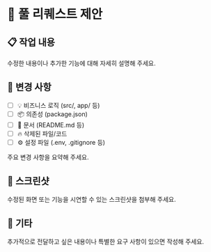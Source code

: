 # 🚀 풀 리퀘스트 제안

<!-- 이슈 지울때 작성해 주세요. -->
<!-- 이슈 여러 개 일 경우, closes #1, closes #2 -->
<!-- closes #issue-number -->

## 📋 작업 내용

수정한 내용이나 추가한 기능에 대해 자세히 설명해 주세요.

## 🔧 변경 사항

- [ ] 💡 비즈니스 로직 (src/, app/ 등)
- [ ] 📦 의존성 (package.json)
- [ ] 📃 문서 (README.md 등)
- [ ] 🔥 삭제된 파일/코드
- [ ] ⚙️ 설정 파일 (.env, .gitignore 등)

주요 변경 사항을 요약해 주세요.

## 📸 스크린샷

수정된 화면 또는 기능을 시연할 수 있는 스크린샷을 첨부해 주세요.

## 📄 기타

추가적으로 전달하고 싶은 내용이나 특별한 요구 사항이 있으면 작성해 주세요.
